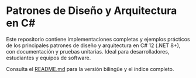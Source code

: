 # Patrones de Diseño y Arquitectura en C#

Este repositorio contiene implementaciones completas y ejemplos prácticos de los principales patrones de diseño y arquitectura en C# 12 (.NET 8+), con documentación y pruebas unitarias. Ideal para desarrolladores, estudiantes y equipos de software.

Consulta el [README.md](README.md) para la versión bilingüe y el índice completo.

